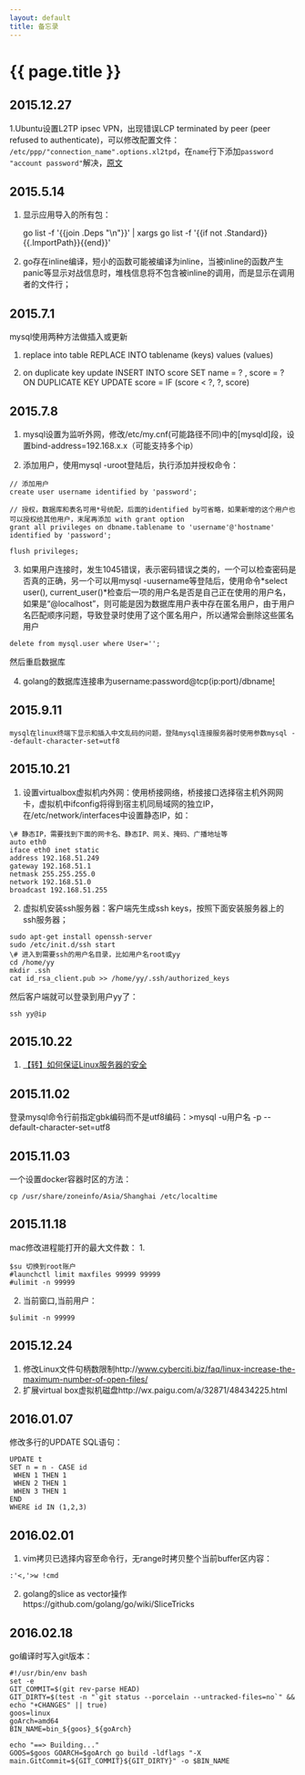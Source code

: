 ```yaml
---
layout: default
title: 备忘录
---
```


{{ page.title }}
===

## 2015.12.27
1.Ubuntu设置L2TP ipsec VPN，出现错误LCP terminated by peer (peer refused to authenticate)，可以修改配置文件： `/etc/ppp/"connection_name".options.xl2tpd`，在`name`行下添加`password "account password"`解决，[原文](https://answers.launchpad.net/l2tp-ipsec-vpn/+question/183813)

## 2015.5.14
1. 显示应用导入的所有包：

    go list -f '{{join .Deps "\n"}}' | xargs go list -f '{{if not .Standard}}{{.ImportPath}}{{end}}'
	    
2. go存在inline编译，短小的函数可能被编译为inline，当被inline的函数产生panic等显示对战信息时，堆栈信息将不包含被inline的调用，而是显示在调用者的文件行；

## 2015.7.1

mysql使用两种方法做插入或更新
1. replace into table
	  REPLACE INTO tablename (keys) values (values)

2. on duplicate key update
	  INSERT INTO score SET name = ? , score = ? ON DUPLICATE KEY UPDATE score = IF (score < ?, ?, score)

## 2015.7.8
1. mysql设置为监听外网，修改/etc/my.cnf(可能路径不同)中的[mysqld]段，设置bind-address=192.168.x.x（可能支持多个ip）

2. 添加用户，使用mysql -uroot登陆后，执行添加并授权命令：

```
// 添加用户
create user username identified by 'password';

// 授权，数据库和表名可用*号统配，后面的identified by可省略，如果新增的这个用户也可以授权给其他用户，末尾再添加 with grant option
grant all privileges on dbname.tablename to 'username'@'hostname' identified by 'password';

flush privileges;
```

3. 如果用户连接时，发生1045错误，表示密码错误之类的，一个可以检查密码是否真的正确，另一个可以用mysql -uusername等登陆后，使用命令*select user(), current_user()*检查后一项的用户名是否是自己正在使用的用户名，如果是“@localhost”，则可能是因为数据库用户表中存在匿名用户，由于用户名匹配顺序问题，导致登录时使用了这个匿名用户，所以通常会删除这些匿名用户

```
delete from mysql.user where User='';
```
然后重启数据库

4. golang的数据库连接串为username:password@tcp(ip:port)/dbname[!](https://github.com/go-sql-driver/mysql)

## 2015.9.11
	mysql在linux终端下显示和插入中文乱码的问题，登陆mysql连接服务器时使用参数mysql --default-character-set=utf8 

## 2015.10.21
1. 设置virtualbox虚拟机内外网：使用桥接网络，桥接接口选择宿主机外网网卡，虚拟机中ifconfig将得到宿主机同局域网的独立IP，在/etc/network/interfaces中设置静态IP，如：

```
\# 静态IP，需要找到下面的网卡名、静态IP、网关、掩码、广播地址等
auto eth0
iface eth0 inet static
address 192.168.51.249
gateway 192.168.51.1
netmask 255.255.255.0
network 192.168.51.0
broadcast 192.168.51.255
```

2. 虚拟机安装ssh服务器：客户端先生成ssh keys，按照下面安装服务器上的ssh服务器；

```
sudo apt-get install openssh-server
sudo /etc/init.d/ssh start
\# 进入到需要ssh的用户名目录，比如用户名root或yy
cd /home/yy
mkdir .ssh
cat id_rsa_client.pub >> /home/yy/.ssh/authorized_keys
```

然后客户端就可以登录到用户yy了：

```
ssh yy@ip
```

## 2015.10.22
1. [【转】如何保证Linux服务器的安全](http://blog.jobbole.com/48195/)

## 2015.11.02
登录mysql命令行前指定gbk编码而不是utf8编码：>mysql -u用户名 -p --default-character-set=utf8

## 2015.11.03
一个设置docker容器时区的方法：
```
cp /usr/share/zoneinfo/Asia/Shanghai /etc/localtime
```

## 2015.11.18
mac修改进程能打开的最大文件数：
1. 

```
$su 切换到root账户
#launchctl limit maxfiles 99999 99999
#ulimit -n 99999
```

2. 当前窗口,当前用户：

```
$ulimit -n 99999
```

## 2015.12.24
1. 修改Linux文件句柄数限制http://www.cyberciti.biz/faq/linux-increase-the-maximum-number-of-open-files/
2. 扩展virtual box虚拟机磁盘http://wx.paigu.com/a/32871/48434225.html

## 2016.01.07
修改多行的UPDATE SQL语句：

```
UPDATE t
SET n = n - CASE id
 WHEN 1 THEN 1
 WHEN 2 THEN 1
 WHEN 3 THEN 1
END
WHERE id IN (1,2,3)
```

## 2016.02.01
1. vim拷贝已选择内容至命令行，无range时拷贝整个当前buffer区内容：

```
:'<,'>w !cmd
```

2. golang的slice as vector操作https://github.com/golang/go/wiki/SliceTricks

## 2016.02.18
go编译时写入git版本：

```
#!/usr/bin/env bash
set -e
GIT_COMMIT=$(git rev-parse HEAD)
GIT_DIRTY=$(test -n "`git status --porcelain --untracked-files=no`" && echo "+CHANGES" || true)
goos=linux
goArch=amd64
BIN_NAME=bin_${goos}_${goArch}

echo "==> Building..."
GOOS=$goos GOARCH=$goArch go build -ldflags "-X main.GitCommit=${GIT_COMMIT}${GIT_DIRTY}" -o $BIN_NAME
```

